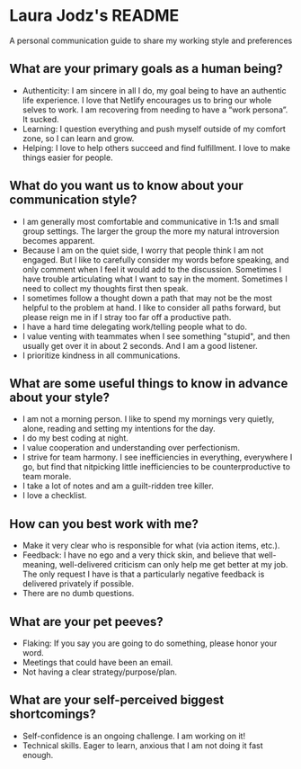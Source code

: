 # Laura Jodz's README
A personal communication guide to share my working style and preferences 

## What are your primary goals as a human being?
- Authenticity: I am sincere in all I do, my goal being to have an authentic life experience. I love that Netlify encourages us to bring our whole selves to work. I am recovering from needing to have a “work persona”. It sucked.
- Learning: I question everything and push myself outside of my comfort zone, so I can learn and grow. 
- Helping: I love to help others succeed and find fulfillment. I love to make things easier for people.

## What do you want us to know about your communication style?
- I am generally most comfortable and communicative in 1:1s and small group settings. The larger the group the more my natural introversion becomes apparent.
- Because I am on the quiet side, I worry that people think I am not engaged. But I like to carefully consider my words before speaking, and only comment when I feel it would add to the discussion. Sometimes I have trouble articulating what I want to say in the moment. Sometimes I need to collect my thoughts first then speak.
- I sometimes follow a thought down a path that may not be the most helpful to the problem at hand. I like to consider all paths forward, but please reign me in if I stray too far off a productive path.
- I have a hard time delegating work/telling people what to do.
- I value venting with teammates when I see something "stupid", and then usually get over it in about 2 seconds. And I am a good listener.
- I prioritize kindness in all communications.

## What are some useful things to know in advance about your style?
- I am not a morning person. I like to spend my mornings very quietly, alone, reading and setting my intentions for the day. 
- I do my best coding at night.
- I value cooperation and understanding over perfectionism. 
- I strive for team harmony. I see inefficiencies in everything, everywhere I go, but find that nitpicking little inefficiencies to be counterproductive to team morale.
- I take a lot of notes and am a guilt-ridden tree killer.
- I love a checklist.

## How can you best work with me?
- Make it very clear who is responsible for what (via action items, etc.).
- Feedback: I have no ego and a very thick skin, and believe that well-meaning, well-delivered criticism can only help me get better at my job. The only request I have is that a particularly negative feedback is delivered privately if possible.
- There are no dumb questions.

## What are your pet peeves?
- Flaking: If you say you are going to do something, please honor your word. 
- Meetings that could have been an email.
- Not having a clear strategy/purpose/plan.

## What are your self-perceived biggest shortcomings?
- Self-confidence is an ongoing challenge. I am working on it!
- Technical skills. Eager to learn, anxious that I am not doing it fast enough.
